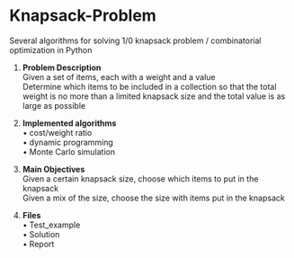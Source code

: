 # Knapsack-Problem
Several algorithms for solving 1/0 knapsack problem / combinatorial optimization in Python

1)	**Problem Description**  
    Given a set of items, each with a weight and a value  
    Determine which items to be included in a collection so that the total weight is no more than a limited knapsack size and        the total value is as large as possible  

2)	**Implemented algorithms**  
    •	cost/weight ratio  
    •	dynamic programming  
    •	Monte Carlo simulation  
    
3)	**Main Objectives**  
    Given a certain knapsack size, choose which items to put in the knapsack  
    Given a mix of the size, choose the size with items put in the knapsack  
    
4)	**Files**  
    •	Test_example  
    •	Solution  
    •	Report  
